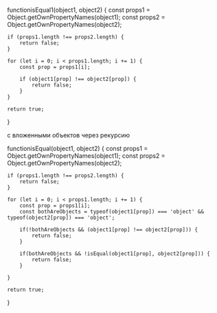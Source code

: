 functionisEqual1(object1, object2) {
    const props1 = Object.getOwnPropertyNames(object1);
    const props2 = Object.getOwnPropertyNames(object2);

    if (props1.length !== props2.length) {
        return false;
    }

    for (let i = 0; i < props1.length; i += 1) {
        const prop = props1[i];

        if (object1[prop] !== object2[prop]) {
            return false;
        }
    }

    return true;
}

с вложенными объектов через рекурсию

functionisEqual(object1, object2) {
    const props1 = Object.getOwnPropertyNames(object1);
    const props2 = Object.getOwnPropertyNames(object2);

    if (props1.length !== props2.length) {
        return false;
    }

    for (let i = 0; i < props1.length; i += 1) {
        const prop = props1[i];
        const bothAreObjects = typeof(object1[prop]) === 'object' && typeof(object2[prop]) === 'object';

        if(!bothAreObjects && (object1[prop] !== object2[prop])) {
            return false;
        }

        if(bothAreObjects && !isEqual(object1[prop], object2[prop])) {
            return false;
        }

    }

    return true;
}